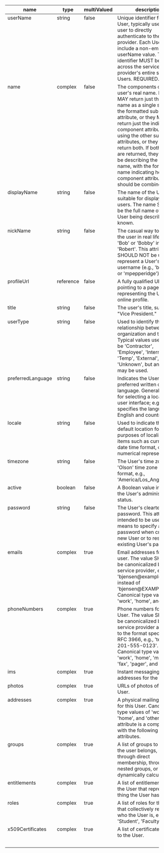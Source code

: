 <table style="border: 1px black;">
	<thead style="border: 1px black;">
		<tr>
			<th>name</th>
			<th>type</th>
			<th>multiValued</th>
			<th>description</th>
			<th>required</th>
			<th>caseExact</th>
			<th>mutability</th>
			<th>returned</th>
			<th>uniqueness</th>
		</tr>
	</thead>
	<tbody style="vertical-align: top">
		<tr>
			<td>userName</td>
			<td>string</td>
			<td>false</td>
			<td>Unique identifier for the User, typically used by the user to directly authenticate to the service provider. Each User MUST include a non-empty userName value.  This identifier MUST be unique across the service provider's entire set of Users. REQUIRED.</td>
			<td>true</td>
			<td>false</td>
			<td>readWrite</td>
			<td>default</td>
			<td>server</td>
		</tr>
		<tr>
			<td>name</td>
			<td>complex</td>
			<td>false</td>
			<td>The components of the user's real name. Providers MAY return just the full name as a single string in the formatted sub-attribute, or they MAY return just the individual component attributes using the other sub-attributes, or they MAY return both.  If both variants are returned, they SHOULD be describing the same name, with the formatted name indicating how the component attributes should be combined.</td>
			<td>false</td>
			<td></td>
			<td>readWrite</td>
			<td>default</td>
			<td>none</td>
		</tr>
		<tr>
			<td>displayName</td>
			<td>string</td>
			<td>false</td>
			<td>The name of the User, suitable for display to end-users.  The name SHOULD be the full name of the User being described, if known.</td>
			<td>false</td>
			<td>false</td>
			<td>readWrite</td>
			<td>default</td>
			<td>none</td>
		</tr>
		<tr>
			<td>nickName</td>
			<td>string</td>
			<td>false</td>
			<td>The casual way to address the user in real life, e.g., 'Bob' or 'Bobby' instead of 'Robert'.  This attribute SHOULD NOT be used to represent a User's username (e.g., 'bjensen' or 'mpepperidge').</td>
			<td>false</td>
			<td>false</td>
			<td>readWrite</td>
			<td>default</td>
			<td>none</td>
		</tr>
		<tr>
			<td>profileUrl</td>
			<td>reference</td>
			<td>false</td>
			<td>A fully qualified URL pointing to a page representing the User's online profile.</td>
			<td>false</td>
			<td>false</td>
			<td>readWrite</td>
			<td>default</td>
			<td>none</td>
		</tr>
		<tr>
			<td>title</td>
			<td>string</td>
			<td>false</td>
			<td>The user's title, such as "Vice President."</td>
			<td>false</td>
			<td>false</td>
			<td>readWrite</td>
			<td>default</td>
			<td>none</td>
		</tr>
		<tr>
			<td>userType</td>
			<td>string</td>
			<td>false</td>
			<td>Used to identify the relationship between the organization and the user.  Typical values used might be 'Contractor', 'Employee', 'Intern', 'Temp', 'External', and 'Unknown', but any value may be used.</td>
			<td>false</td>
			<td>false</td>
			<td>readWrite</td>
			<td>default</td>
			<td>none</td>
		</tr>
		<tr>
			<td>preferredLanguage</td>
			<td>string</td>
			<td>false</td>
			<td>Indicates the User's preferred written or spoken language.  Generally used for selecting a localized user interface; e.g., 'en_US' specifies the language English and country US.</td>
			<td>false</td>
			<td>false</td>
			<td>readWrite</td>
			<td>default</td>
			<td>none</td>
		</tr>
		<tr>
			<td>locale</td>
			<td>string</td>
			<td>false</td>
			<td>Used to indicate the User's default location for purposes of localizing items such as currency, date time format, or numerical representations.</td>
			<td>false</td>
			<td>false</td>
			<td>readWrite</td>
			<td>default</td>
			<td>none</td>
		</tr>
		<tr>
			<td>timezone</td>
			<td>string</td>
			<td>false</td>
			<td>The User's time zone in the 'Olson' time zone database format, e.g., 'America/Los_Angeles'.</td>
			<td>false</td>
			<td>false</td>
			<td>readWrite</td>
			<td>default</td>
			<td>none</td>
		</tr>
		<tr>
			<td>active</td>
			<td>boolean</td>
			<td>false</td>
			<td>A Boolean value indicating the User's administrative status.</td>
			<td>false</td>
			<td></td>
			<td>readWrite</td>
			<td>default</td>
			<td></td>
		</tr>
		<tr>
			<td>password</td>
			<td>string</td>
			<td>false</td>
			<td>The User's cleartext password.  This attribute is intended to be used as a means to specify an initial password when creating a new User or to reset an existing User's password.</td>
			<td>false</td>
			<td>false</td>
			<td>writeOnly</td>
			<td>never</td>
			<td>none</td>
		</tr>
		<tr>
			<td>emails</td>
			<td>complex</td>
			<td>true</td>
			<td>Email addresses for the user.  The value SHOULD be canonicalized by the service provider, e.g., 'bjensen@example.com' instead of 'bjensen@EXAMPLE.COM'. Canonical type values of 'work', 'home', and 'other'.</td>
			<td>false</td>
			<td></td>
			<td>readWrite</td>
			<td>default</td>
			<td>none</td>
		</tr>
		<tr>
			<td>phoneNumbers</td>
			<td>complex</td>
			<td>true</td>
			<td>Phone numbers for the User.  The value SHOULD be canonicalized by the service provider according to the format specified in RFC 3966, e.g., 'tel:+1-201-555-0123'. Canonical type values of 'work', 'home', 'mobile', 'fax', 'pager', and 'other'.</td>
			<td>false</td>
			<td></td>
			<td>readWrite</td>
			<td>default</td>
			<td></td>
		</tr>
		<tr>
			<td>ims</td>
			<td>complex</td>
			<td>true</td>
			<td>Instant messaging addresses for the User.</td>
			<td>false</td>
			<td></td>
			<td>readWrite</td>
			<td>default</td>
			<td></td>
		</tr>
		<tr>
			<td>photos</td>
			<td>complex</td>
			<td>true</td>
			<td>URLs of photos of the User.</td>
			<td>false</td>
			<td></td>
			<td>readWrite</td>
			<td>default</td>
			<td></td>
		</tr>
		<tr>
			<td>addresses</td>
			<td>complex</td>
			<td>true</td>
			<td>A physical mailing address for this User. Canonical type values of 'work', 'home', and 'other'.  This attribute is a complex type with the following sub-attributes.</td>
			<td>false</td>
			<td></td>
			<td>readWrite</td>
			<td>default</td>
			<td>none</td>
		</tr>
		<tr>
			<td>groups</td>
			<td>complex</td>
			<td>true</td>
			<td>A list of groups to which the user belongs, either through direct membership, through nested groups, or dynamically calculated.</td>
			<td>false</td>
			<td></td>
			<td>readOnly</td>
			<td>default</td>
			<td></td>
		</tr>
		<tr>
			<td>entitlements</td>
			<td>complex</td>
			<td>true</td>
			<td>A list of entitlements for the User that represent a thing the User has.</td>
			<td>false</td>
			<td></td>
			<td>readWrite</td>
			<td>default</td>
			<td></td>
		</tr>
		<tr>
			<td>roles</td>
			<td>complex</td>
			<td>true</td>
			<td>A list of roles for the User that collectively represent who the User is, e.g., 'Student', 'Faculty'.</td>
			<td>false</td>
			<td></td>
			<td>readWrite</td>
			<td>default</td>
			<td></td>
		</tr>
		<tr>
			<td>x509Certificates</td>
			<td>complex</td>
			<td>true</td>
			<td>A list of certificates issued to the User.</td>
			<td>false</td>
			<td>false</td>
			<td>readWrite</td>
			<td>default</td>
			<td></td>
		</tr>
		<tr>
			<td></td>
			<td>&nbsp;</td>
			<td>&nbsp;</td>
			<td>&nbsp;</td>
			<td>&nbsp;</td>
			<td>&nbsp;</td>
			<td>&nbsp;</td>
			<td>&nbsp;</td>
			<td>&nbsp;</td>
		</tr>
	</tbody>
</table>